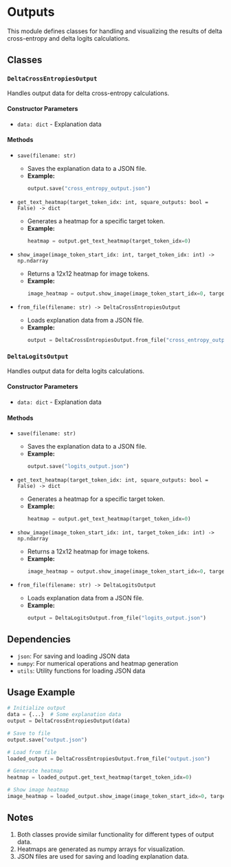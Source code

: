 # Outputs

This module defines classes for handling and visualizing the results of delta cross-entropy and delta logits calculations.

## Classes

### `DeltaCrossEntropiesOutput`
Handles output data for delta cross-entropy calculations.

#### Constructor Parameters
- `data: dict` - Explanation data

#### Methods

- `save(filename: str)`
  - Saves the explanation data to a JSON file.
  - **Example:**
    ```python
    output.save("cross_entropy_output.json")
    ```

- `get_text_heatmap(target_token_idx: int, square_outputs: bool = False) -> dict`
  - Generates a heatmap for a specific target token.
  - **Example:**
    ```python
    heatmap = output.get_text_heatmap(target_token_idx=0)
    ```

- `show_image(image_token_start_idx: int, target_token_idx: int) -> np.ndarray`
  - Returns a 12x12 heatmap for image tokens.
  - **Example:**
    ```python
    image_heatmap = output.show_image(image_token_start_idx=0, target_token_idx=0)
    ```

- `from_file(filename: str) -> DeltaCrossEntropiesOutput`
  - Loads explanation data from a JSON file.
  - **Example:**
    ```python
    output = DeltaCrossEntropiesOutput.from_file("cross_entropy_output.json")
    ```

### `DeltaLogitsOutput`
Handles output data for delta logits calculations.

#### Constructor Parameters
- `data: dict` - Explanation data

#### Methods

- `save(filename: str)`
  - Saves the explanation data to a JSON file.
  - **Example:**
    ```python
    output.save("logits_output.json")
    ```

- `get_text_heatmap(target_token_idx: int, square_outputs: bool = False) -> dict`
  - Generates a heatmap for a specific target token.
  - **Example:**
    ```python
    heatmap = output.get_text_heatmap(target_token_idx=0)
    ```

- `show_image(image_token_start_idx: int, target_token_idx: int) -> np.ndarray`
  - Returns a 12x12 heatmap for image tokens.
  - **Example:**
    ```python
    image_heatmap = output.show_image(image_token_start_idx=0, target_token_idx=0)
    ```

- `from_file(filename: str) -> DeltaLogitsOutput`
  - Loads explanation data from a JSON file.
  - **Example:**
    ```python
    output = DeltaLogitsOutput.from_file("logits_output.json")
    ```

## Dependencies

- `json`: For saving and loading JSON data
- `numpy`: For numerical operations and heatmap generation
- `utils`: Utility functions for loading JSON data

## Usage Example

```python
# Initialize output
data = {...}  # Some explanation data
output = DeltaCrossEntropiesOutput(data)

# Save to file
output.save("output.json")

# Load from file
loaded_output = DeltaCrossEntropiesOutput.from_file("output.json")

# Generate heatmap
heatmap = loaded_output.get_text_heatmap(target_token_idx=0)

# Show image heatmap
image_heatmap = loaded_output.show_image(image_token_start_idx=0, target_token_idx=0)
```

## Notes

1. Both classes provide similar functionality for different types of output data.
2. Heatmaps are generated as numpy arrays for visualization.
3. JSON files are used for saving and loading explanation data.
